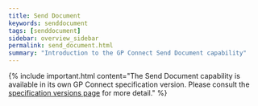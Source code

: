 ```yaml
---
title: Send Document
keywords: senddocument
tags: [senddocument]
sidebar: overview_sidebar
permalink: send_document.html
summary: "Introduction to the GP Connect Send Document capability"
---
```


{% include important.html content="The Send Document capability is available in its own GP Connect specification version. 
Please consult the [specification versions page](https://developer.nhs.uk/gp-connect-specification-versions/) for more detail." %}
